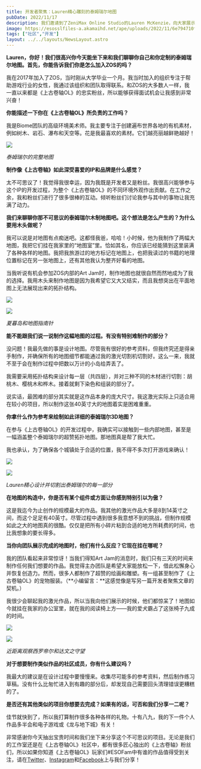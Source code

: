 ```yaml
---
title: 开发者聚焦：Lauren精心雕刻的泰姆瑞尔地图
pubDate: 2022/11/17
description: 我们邀请到了ZeniMax Online Studio的Lauren McKenzie，向大家展示她令人不可思议的作品：泰姆瑞尔木雕地图。
image: https://esosslfiles-a.akamaihd.net/ape/uploads/2022/11/6e794710f41609c5ec44569ebb554b9e.jpg
tags: ["社区","开发"]
layout: ../../layouts/NewsLayout.astro
---
```


**Lauren，你好！我们很高兴你今天能坐下来和我们聊聊你自己和你定制的泰姆瑞尔地图。首先，你能告诉我们你是怎么加入ZOS的吗？**

我在2017年加入了ZOS，当时刚从大学毕业一个月。我当时加入的组织专注于帮助游戏行业的女性，我通过该组织和团队取得联系。和ZOS的大多数人一样，我一直以来都是《上古卷轴OL》的忠实粉丝，所以能够获得面试机会让我感到非常兴奋！

**你能描述一下你在《上古卷轴OL》所负责的工作吗？**

我是Biome团队的高级环境美术师。我主要专注于创建遍布世界各地的有机素材，例如树木、岩石、瀑布和天空等。花是我最喜欢的素材。它们越亮丽越鲜艳越好！

![](https://esosslfiles-a.akamaihd.net/ape/uploads/2022/11/fa9d3cbe1609a95f5ed8621d0c6513d2.jpg)

_泰姆瑞尔的完整地图_

**制作像《上古卷轴》如此深受喜爱的IP和品牌是什么感觉？**

太不可思议了！我觉得我很幸运，因为我既是开发者又是粉丝。我很高兴能够参与这个IP的开发过程，为整个《上古卷轴OL》的不同环境外观作出贡献。在工作之余，我和粉丝们进行了很多很棒的互动。倾听粉丝们讨论我参与其中的事物让我充满了动力。

**我们来聊聊你那不可思议的泰姆瑞尔木制地图吧。这个想法是怎么产生的？为什么要用木头做呢？**

我可以说是对地图有点痴迷吧。这都怪我爸，哈哈！小时候，他为我制作了两幅大地图，我把它们挂在我家里的“地图室”里。恰如其名，你应该已经能猜到这里装满了各种各样的地图。我把我旅游过的地方标记在地图上，也把我读过的书籍的地理位置标记在另一张地图上，还有其他我认为整齐好看的地图。

当我听说有机会参加ZOS内部的Art Jam时，制作地图也就很自然而然地成为了我的选择。我用木头来制作地图是因为我希望它又大又结实，而且我想突出在平面地图上无法展现出来的拓扑结构。

![](https://esosslfiles-a.akamaihd.net/ape/uploads/2022/11/b98f262b7f3571af4361928a4371ca53.jpg)

![](https://esosslfiles-a.akamaihd.net/ape/uploads/2022/11/828d9b8c4ae864113fc09478dd0d64c9.jpg)

_夏暮岛和地图指南针_

**能不能跟我们说一说制作这幅地图的过程。有没有特别难制作的部分？**

没问题！我最先做的事是设计地图。尽管我有很好的参考资料，但我终究还是得亲手制作，并确保所有的地图细节都能通过我的激光切割机切割好。这么一来，我就不至于会在制作过程中把数以万计的小岛给弄丢了。

我需要采用拓扑结构来设计每一层（共四层），并对三种不同的木材进行切割：胡桃木、樱桃木和桦木。接着就剩下染色和组装的部分了。

说实话，最困难的部分其实就是这作品本身的庞大尺寸。我这激光实际上只适合用在较小的项目，所以制作这张40英寸大的地图着实是困难重重。

**你拿什么作为参考来绘制如此详细的泰姆瑞尔3D地图？**

在参与《上古卷轴OL》的开发过程中，我确实可以接触到一些内部地图，甚至是一幅涵盖整个泰姆瑞尔的超赞拓扑地图。那地图真是帮了我大忙。

我也承认，为了确保各个城镇处于合适的位置，我不得不多次打开游戏来确认！

![](https://esosslfiles-a.akamaihd.net/ape/uploads/2022/11/7bd311f51bccdda9f2fc058834d440b6.jpg)

![](https://esosslfiles-a.akamaihd.net/ape/uploads/2022/11/c375aac07d7100ce97bd3d0a06d6aadf.jpg)

_Lauren精心设计并切割出泰姆瑞尔的每一部分_

**在地图的构造中，你是否有某个组件或方面让你感到特别引以为傲？**

这是我迄今为止创作的规模最大的作品。我其他的激光作品大多是8到14英寸之间，而这个足足有40英寸。尽管过程中遇到很多我意想不到的挑战，但制作规模如此之大的地图真的很酷。仅仅是把所有小碎片粘到合适的地方所耗费的时间，也比我想象的要长得多。

**当你向团队展示完成的地图时，他们有什么反应？它现在挂在哪呢？**

我的团队看起来非常惊讶！当我们得知Art
Jam的消息时，我们只有三天的时间来制作任何我们想要的作品。我觉得主办团队是希望大家能放松一下，借此松懈身心并恢复创造力。然而，很多人都制作了超赞的绘画和雕塑。有一组甚至制作了《上古卷轴OL》的宠物服装。（**小编留言：**这感觉像是写另一篇开发者聚焦文章的契机。）

我很少会聊起我的激光作品，所以当我向他们展示的时候，他们都惊呆了！地图如今就挂在我家的办公室里，就在我的阅读椅上方——我的爱犬霸占了这张椅子九成的时间。

![](https://esosslfiles-a.akamaihd.net/ape/uploads/2022/11/d41c03c349e0ebe96e03d3822b8fc901.jpg)

![](https://esosslfiles-a.akamaihd.net/ape/uploads/2022/11/cf784b43a7346ab26398574ba09a9a10.jpg)

_近距离观察西罗帝尔和达文之守望_

**对于想要制作类似作品的社区成员，你有什么建议吗？**

我最大的建议是在设计过程中要慢慢来。收集尽可能多的参考资料，然后制作练习草稿。没有什么比匆忙进入到有趣的部分后，却发现自己需要回头清理错误更糟糕的了。

**是否还有其他类似的项目你想要去完成？如果有的话，可否和我们分享一二呢？**

佳节就快到了，所以我打算制作很多各种各样的礼物。十有八九，我的下一件个人作品多半会和电子游戏或《龙与地下城》有关！

非常感谢你今天抽出宝贵时间和我们坐下来分享这个不可思议的项目。无论是我们的工作室还是在《上古卷轴OL》社区中，都有很多匠心独出的《上古卷轴》粉丝们，所以如果你知道《上古卷轴OL》玩家们#ESOFam中有谁的作品值得受到关注，请在[Twitter](https://twitter.com/TESOnline)、[Instagram](https://www.instagram.com/elderscrollsonline/)和[Facebook](https://www.facebook.com/elderscrollsonline)上与我们分享！
